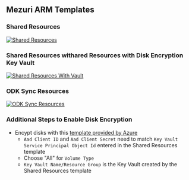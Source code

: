## Mezuri ARM Templates 

### Shared Resources 
[![Shared Resources](https://azuredeploy.net/deploybutton.png)](https://portal.azure.com/#create/Microsoft.Template/uri/https%3A%2F%2Fgithub.com%2Flinl33%2FmezuriAzureTemplate%2Fraw%2Fmaster%2Fshared.json)

### Shared Resources withared Resources with Disk Encryption Key Vault
[![Shared Resources With Vault](https://azuredeploy.net/deploybutton.png)](https://portal.azure.com/#create/Microsoft.Template/uri/https%3A%2F%2Fgithub.com%2Flinl33%2FmezuriAzureTemplate%2Fraw%2Fmaster%2Fshared-withKeyVault.json)

### ODK Sync Resources 
[![ODK Sync Resources](https://azuredeploy.net/deploybutton.png)](https://portal.azure.com/#create/Microsoft.Template/uri/https%3A%2F%2Fgithub.com%2Flinl33%2FmezuriAzureTemplate%2Fraw%2Fmaster%2Fsync.json)

### Additional Steps to Enable Disk Encryption 
 - Encypt disks with this [template provided by Azure](https://github.com/Azure/azure-quickstart-templates/tree/master/201-encrypt-running-linux-vm)
   - `Aad Client ID` and `Aad Client Secret` need to match `Key Vault Service Principal Object Id` entered in the Shared Resources template
   - Choose "All" for `Volume Type`
   - `Key Vault Name/Resource Group` is the Key Vault created by the Shared Resources template 